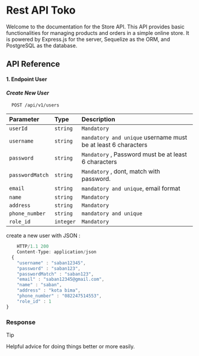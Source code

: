 # Rest API Toko

Welcome to the documentation for the Store API. This API provides basic functionalities for managing products and orders in a simple online store. It is powered by Express.js for the server, Sequelize as the ORM, and PostgreSQL as the database.

## API Reference

#### 1. Endpoint **User**

#### _Create New User_

```http
  POST /api/v1/users
```

| Parameter       | Type      | Description                                                   |
| :-------------- | :-------- | :------------------------------------------------------------ |
| `userId`        | `string`  | `Mandatory`                                                   |
| `username`      | `string`  | `mandatory and unique` username must be at least 6 characters |
| `password`      | `string`  | `Mandatory` , Password must be at least 6 characters          |
| `passwordMatch` | `string`  | `Mandatory` , dont, match with password.                      |
| `email`         | `string`  | `mandatory and unique`, email format                          |
| `name`          | `string`  | `Mandatory`                                                   |
| `address`       | `string`  | `Mandatory`                                                   |
| `phone_number`  | `string`  | `mandatory and unique`                                        |
| `role_id`       | `integer` | `Mandatory`                                                   |

create a new user with JSON :

```javascript
    HTTP/1.1 200
    Content-Type: application/json
  {
    "username" : "saban12345",
    "password" : "saban123",
    "passwordMatch" : "saban123",
    "email" : "saban12345@gmail.com",
    "name" : "saban",
    "address" : "kota bima",
    "phone_number" : "082247514553",
    "role_id" : 1
}
```

### Response

> [!TIP]
> Helpful advice for doing things better or more easily.
